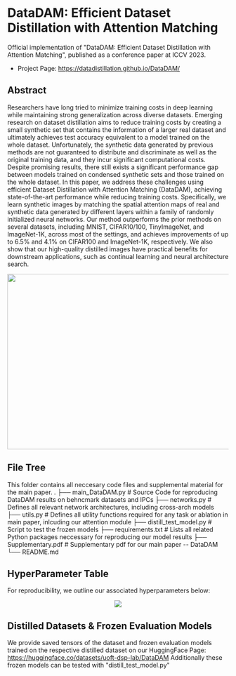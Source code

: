 # DataDAM: Efficient Dataset Distillation with Attention Matching
Official implementation of "DataDAM: Efficient Dataset Distillation with Attention Matching", published as a conference paper at ICCV 2023.
- Project Page: https://datadistillation.github.io/DataDAM/
## Abstract
Researchers have long tried to minimize training costs in deep learning while maintaining strong generalization across diverse datasets. Emerging research on dataset distillation aims to reduce training costs by creating a small synthetic set that contains the information of a larger real dataset and ultimately achieves test accuracy equivalent to a model trained on the whole dataset. Unfortunately, the synthetic data generated by previous methods are not guaranteed to distribute and discriminate as well as the original training data, and they incur significant computational costs. Despite promising results, there still exists a significant performance gap between models trained on condensed synthetic sets and those trained on the whole dataset. In this paper, we address these challenges using efficient Dataset Distillation with Attention Matching (DataDAM), achieving state-of-the-art performance while reducing training costs. Specifically, we learn synthetic images by matching the spatial attention maps of real and synthetic data generated by different layers within a family of randomly initialized neural networks. Our method outperforms the prior methods on several datasets, including MNIST, CIFAR10/100, TinyImageNet, and ImageNet-1K, across most of the settings, and achieves improvements of up to 6.5\% and 4.1\% on CIFAR100 and ImageNet-1K, respectively. We also show that our high-quality distilled images have practical benefits for downstream applications, such as continual learning and neural architecture search.
<p align="center">
<img src="./img/DataDAM_pipeline.png" width="600" height="400">
</p>

## File Tree
This folder contains all neccesary code files and supplemental material for the main paper.
.
├── main_DataDAM.py         # Source Code for reproducing DataDAM results on behncmark datasets and IPCs
├── networks.py             # Defines all relevant network architectures, including cross-arch models
├── utils.py                # Defines all utility functions required for any task or ablation in main paper, inlcuding our attention module
├── distill_test_model.py   # Script to test the frozen models
├── requirements.txt        # Lists all related Python packages neccessary for reproducing our model results
├── Supplementary.pdf       # Supplementary pdf for our main paper -- DataDAM
└── README.md




## HyperParameter Table
For reproducibility, we outline our associated hyperparameters below:
<p align="center">
<img src="./img/HPTable.png">
</p>

## Distilled Datasets & Frozen Evaluation Models

We provide saved tensors of the dataset and frozen evaluation models trained on the respective distilled dataset on our HuggingFace Page: https://huggingface.co/datasets/uoft-dsp-lab/DataDAM
Additionally these frozen models can be tested with "distill_test_model.py"
